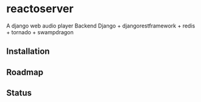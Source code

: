 # reactoserver
A django web audio player
Backend 
Django + djangorestframework + redis + tornado + swampdragon
## Installation
## Roadmap
## Status
